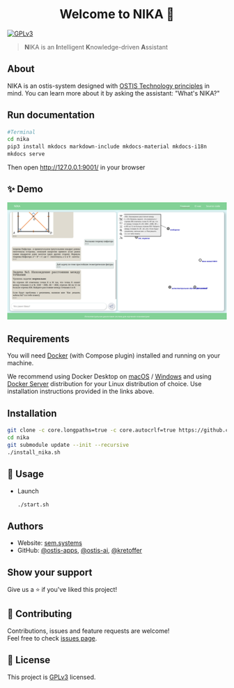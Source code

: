 <h1 align="center">Welcome to NIKA 👋</h1>
<p>
  <a href="https://www.gnu.org/licenses/gpl-3.0.html" target="_blank">
    <img alt="GPLv3" src="https://img.shields.io/badge/License-GPLv3-yellow.svg" />
  </a>
</p>

> **N**IKA is an **I**ntelligent **K**nowledge-driven **A**ssistant

## About
NIKA is an ostis-system designed with [OSTIS Technology principles](https://github.com/ostis-ai) in mind. 
You can learn more about it by asking the assistant: "What's NIKA?"

## Run documentation

```sh
#Terminal
cd nika
pip3 install mkdocs markdown-include mkdocs-material mkdocs-i18n
mkdocs serve
```

Then open http://127.0.0.1:9001/ in your browser

## ✨ Demo
![demo.png](docs/images/demo.png)


## Requirements
You will need [Docker](https://docs.docker.com/) (with Compose plugin) installed and running on your machine. 

We recommend using Docker Desktop on [macOS](https://docs.docker.com/desktop/install/mac-install/) / [Windows](https://docs.docker.com/desktop/install/windows-install/) and using [Docker Server](https://docs.docker.com/engine/install/#server) distribution for your Linux distribution of choice. Use installation instructions provided in the links above.
## Installation

```sh
git clone -c core.longpaths=true -c core.autocrlf=true https://github.com/kretoffer/nika-planimetry.git
cd nika
git submodule update --init --recursive
./install_nika.sh
```

## 🚀 Usage
- Launch
  ```sh
  ./start.sh
  ```

## Authors

* Website: [sem.systems](https://sem.systems/)
* GitHub: [@ostis-apps](https://github.com/ostis-apps), [@ostis-ai](https://github.com/ostis-ai), [@kretoffer](https://github.com/kretoffer)

## Show your support

Give us a ⭐️ if you've liked this project!


## 🤝 Contributing

Contributions, issues and feature requests are welcome!<br />Feel free to check [issues page](https://github.com/kretoffer/nika-planimetry/issues). 

## 📝 License

This project is [GPLv3](https://www.gnu.org/licenses/gpl-3.0.html) licensed.
